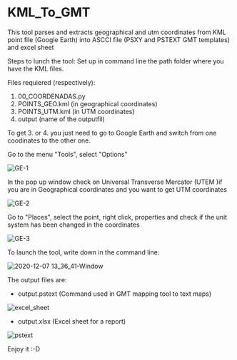 # KML_To_GMT
This tool parses and extracts geographical and utm coordinates from KML point file (Google Earth) into ASCCI file (PSXY and PSTEXT GMT templates) and excel sheet

Steps to lunch the tool:
Set up in command line the path folder where you have the KML files.

Files requiered (respectively):
1. 00_COORDENADAS.py
2. POINTS_GEO.kml (in geographical coordinates)
3. POINTS_UTM.kml (in UTM coordinates)
4. output (name of the outputfil)

To get 3. or 4. you just need to go to Google Earth and switch from one coodinates to the other one.

Go to the menu "Tools", select "Options"  

![GE-1](https://user-images.githubusercontent.com/52880203/101363317-8c51e700-38a1-11eb-9d49-6372e88adba0.png)

In the pop up window check on Universal Transverse Mercator (UTEM )if you are in Geographical coordinates and you want to get UTM coordinates

![GE-2](https://user-images.githubusercontent.com/52880203/101364371-c7084f00-38a2-11eb-835c-8365ef7ab69c.png)

Go to "Places", select the point, right click, properties and check if the unit system has been changed in the coordinates

![GE-3](https://user-images.githubusercontent.com/52880203/101363548-d33fdc80-38a1-11eb-8fd2-95780593bbdd.png)


To launch the tool, write down in the command line:

![2020-12-07 13_36_41-Window](https://user-images.githubusercontent.com/52880203/101357547-df27a080-3899-11eb-83ae-dcd953f810ca.png)

The output files are: 
- output.pstext (Command used in GMT mapping tool to text maps)

![excel_sheet](https://user-images.githubusercontent.com/52880203/101357293-8821cb80-3899-11eb-95f7-9f3e11999ccb.png)

- output.xlsx (Excel sheet for a report)

![pstext](https://user-images.githubusercontent.com/52880203/101357820-42193780-389a-11eb-870d-53d227c68fb2.png)

Enjoy it :-D

